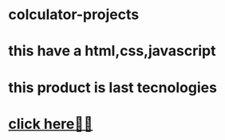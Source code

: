 # colculator-projects
# this have a html,css,javascript
# this product is last tecnologies
# [click here🎁🧨](http://127.0.0.1:5500/index.html)
